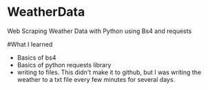 # WeatherData
Web Scraping Weather Data with Python using Bs4 and requests

#What I learned
* Basics of bs4
* Basics of python requests library
* writing to files. This didn't make it to github, but I was writing the weather to a txt file every few minutes for several days.
